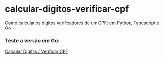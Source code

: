 # calcular-digitos-verificar-cpf
Como calcular os dígitos verificadores de um CPF; em Python, Typescript e Go.

<h3>Teste a versão em Go:</h3>
<a href="https://onlinegdb.com/GRe6qam9C" target="_blank">Calcular Digitos / Verificar CPF</a>
